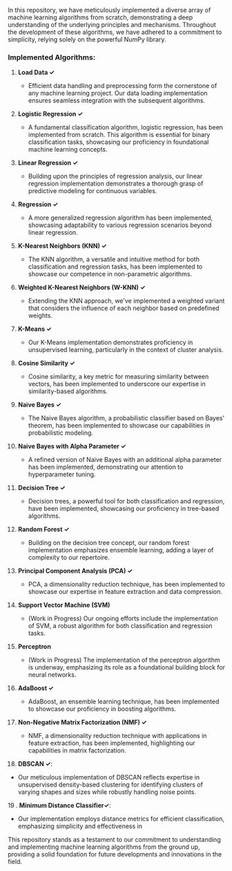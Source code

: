 In this repository, we have meticulously implemented a diverse array of machine learning algorithms from scratch, demonstrating a deep understanding of the underlying principles and mechanisms. Throughout the development of these algorithms, we have adhered to a commitment to simplicity, relying solely on the powerful NumPy library.

### Implemented Algorithms:

1. **Load Data ✓**
   - Efficient data handling and preprocessing form the cornerstone of any machine learning project. Our data loading implementation ensures seamless integration with the subsequent algorithms.

2. **Logistic Regression ✓**
   - A fundamental classification algorithm, logistic regression, has been implemented from scratch. This algorithm is essential for binary classification tasks, showcasing our proficiency in foundational machine learning concepts.

3. **Linear Regression ✓**
   - Building upon the principles of regression analysis, our linear regression implementation demonstrates a thorough grasp of predictive modeling for continuous variables.

4. **Regression ✓**
   - A more generalized regression algorithm has been implemented, showcasing adaptability to various regression scenarios beyond linear regression.

5. **K-Nearest Neighbors (KNN) ✓**
   - The KNN algorithm, a versatile and intuitive method for both classification and regression tasks, has been implemented to showcase our competence in non-parametric algorithms.

6. **Weighted K-Nearest Neighbors (W-KNN) ✓**
   - Extending the KNN approach, we've implemented a weighted variant that considers the influence of each neighbor based on predefined weights.

7. **K-Means ✓**
   - Our K-Means implementation demonstrates proficiency in unsupervised learning, particularly in the context of cluster analysis.

8. **Cosine Similarity ✓**
   - Cosine similarity, a key metric for measuring similarity between vectors, has been implemented to underscore our expertise in similarity-based algorithms.

9. **Naive Bayes ✓**
   - The Naive Bayes algorithm, a probabilistic classifier based on Bayes' theorem, has been implemented to showcase our capabilities in probabilistic modeling.

10. **Naive Bayes with Alpha Parameter ✓**
    - A refined version of Naive Bayes with an additional alpha parameter has been implemented, demonstrating our attention to hyperparameter tuning.

11. **Decision Tree ✓**
    - Decision trees, a powerful tool for both classification and regression, have been implemented, showcasing our proficiency in tree-based algorithms.

12. **Random Forest ✓**
    - Building on the decision tree concept, our random forest implementation emphasizes ensemble learning, adding a layer of complexity to our repertoire.

13. **Principal Component Analysis (PCA) ✓**
    - PCA, a dimensionality reduction technique, has been implemented to showcase our expertise in feature extraction and data compression.

14. **Support Vector Machine (SVM)**
    - (Work in Progress) Our ongoing efforts include the implementation of SVM, a robust algorithm for both classification and regression tasks.

15. **Perceptron**
    - (Work in Progress) The implementation of the perceptron algorithm is underway, emphasizing its role as a foundational building block for neural networks.

16. **AdaBoost ✓**
    - AdaBoost, an ensemble learning technique, has been implemented to showcase our proficiency in boosting algorithms.

17. **Non-Negative Matrix Factorization (NMF) ✓**
    - NMF, a dimensionality reduction technique with applications in feature extraction, has been implemented, highlighting our capabilities in matrix factorization.

18. **DBSCAN ✓**:
   - Our meticulous implementation of DBSCAN reflects expertise in unsupervised density-based clustering for identifying clusters of varying shapes and sizes while robustly handling noise points.

19 . **Minimum Distance Classifier✓**:
   - Our implementation employs distance metrics for efficient classification, emphasizing simplicity and effectiveness in
     
This repository stands as a testament to our commitment to understanding and implementing machine learning algorithms from the ground up, providing a solid foundation for future developments and innovations in the field.
